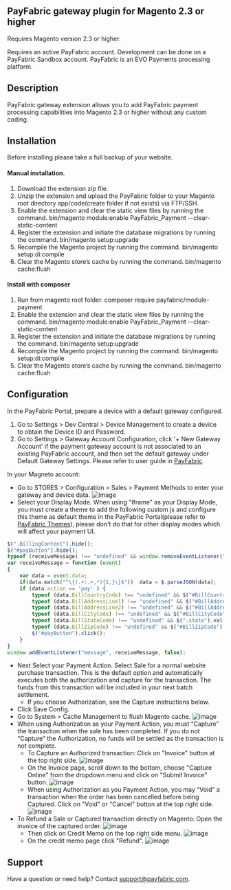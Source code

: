 ﻿## PayFabric gateway plugin for Magento 2.3 or higher
Requires Magento version 2.3 or higher.

Requires an active PayFabric account.  Development can be done on a PayFabric Sandbox account. PayFabric is an EVO Payments processing platform.

## Description 
PayFabric gateway extension allows you to add PayFabric payment processing capabilities into Magento 2.3 or higher without any custom coding.

## Installation 
Before installing please take a full backup of your website.
#### Manual installation.
1. Download the extension zip file.
2. Unzip the extension and upload the PayFabric folder to your Magento root directory app/code(create folder if not exists) via FTP/SSH.
3. Enable the extension and clear the static view files by running the command.
    bin/magento module:enable PayFabric_Payment --clear-static-content
4. Register the extension and initiate the database migrations by running the command.
    bin/magento setup:upgrade
5. Recompile the Magento project by running the command.
    bin/magento setup:di:compile
6. Clear the Magento store’s cache by running the command.
    bin/magento cache:flush
    
#### Install with composer
1. Run from magento root folder.
    composer require payfabric/module-payment
2. Enable the extension and clear the static view files by running the command.
    bin/magento module:enable PayFabric_Payment --clear-static-content
3. Register the extension and initiate the database migrations by running the command.
    bin/magento setup:upgrade
4. Recompile the Magento project by running the command.
    bin/magento setup:di:compile
5. Clear the Magento store’s cache by running the command.
    bin/magento cache:flush

## Configuration
In the PayFabric Portal, prepare a device with a default gateway configured.
1. Go to Settings > Dev Central > Device Management to create a device to obtain the Device ID and Password.
2. Go to Settings > Gateway Account Configuration, click '+ New Gateway Account' if the payment gateway account is not associated to an existing PayFabric account, and then set the default gateway under Default Gateway Settings.
Please refer to user guide in [PayFabric](https://github.com/PayFabric/Portal/blob/master/PayFabric/README.md "PayFabric").

In your Magneto account:
* Go to STORES > Configuration > Sales > Payment Methods to enter your gateway and device data.
![image](ScreenShots/setting_admin.png)
* Select your Display Mode. When using "Iframe" as your Display Mode, you must create a theme to add the following custom js and configure this theme as default theme in the PayFabric Portal(please refer to [PayFabric Themes](https://github.com/PayFabric/Portal/blob/master/PayFabric/Sections/Themes.md "Themes")), please don't do that for other display modes which will affect your payment UI.
```javascript
$(".BillingContent").hide();
$("#payButton").hide();
typeof (receiveMessage) !== "undefined" && window.removeEventListener("message", receiveMessage, false);
var receiveMessage = function (event)
{
    var data = event.data;
    if(data.match("^\{(.+:.+,*){1,}\}$"))  data = $.parseJSON(data);
    if (data.action == 'pay' ) {
        typeof (data.BillCountryCode) !== "undefined" && $("#BillCountryCode").val($("#BillCountryCode").find("option[value^=" + data.BillCountryCode + "]").val()).trigger('change');
        typeof (data.BillAddressLine1) !== "undefined" && $("#BillAddressLine1").val(data.BillAddressLine1);
        typeof (data.BillAddressLine2) !== "undefined" && $("#BillAddressLine2").val(data.BillAddressLine2);
        typeof (data.BillCityCode) !== "undefined" && $("#BillCityCode").val(data.BillCityCode);
        typeof (data.BillStateCode) !== "undefined" && $(".state").val($("#BillStateCode").find("option[value^=" + data.BillStateCode + "]").val() || data.BillStateCode);
        typeof (data.BillZipCode) !== "undefined" && $("#BillZipCode").val(data.BillZipCode);
        $("#payButton").click();
    }
}
window.addEventListener("message", receiveMessage, false);
```
* Next Select your Payment Action. Select Sale for a normal website purchase transaction.  This is the default option and automatically executes both the authorization and capture for the transaction.   The funds from this transaction will be included in your next batch settlement.
    * If you choose Authorization, see the Capture instructions below.
* Click Save Config.
* Go to System > Cache Management to flush Magento cache.
![image](ScreenShots/cache_admin.png)
* When using Authorization as your Payment Action, you must “Capture” the transaction when the sale has been completed. If you do not “Capture” the Authorization, no funds will be settled as the transaction is not complete.
    * To Capture an Authorized transaction: Click on "Invoice" button at the top right side.
    ![image](ScreenShots/invoice_create_admin.png)
    * On the Invoice page, scroll down to the bottom, choose "Capture Online" from the dropdown menu and click on "Submit Invoice" button.
    ![image](ScreenShots/capture_admin.png)
    * When using Authorization as you Payment Action, you may “Void” a transaction when the order has been cancelled before being Captured. Click on "Void" or "Cancel" button at the top right side.
    ![image](ScreenShots/void_admin.png)
* To Refund a Sale or Captured transaction directly on Magento: Open the invoice of the captured order.
![image](ScreenShots/invoice_admin.png)
    * Then click on Credit Memo on the top right side menu.
    ![image](ScreenShots/creditmemo_admin.png)
    * On the credit memo page click "Refund".
    ![image](ScreenShots/refund_admin.png)

## Support    
Have a question or need help? Contact support@payfabric.com. 
